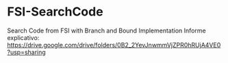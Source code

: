 # FSI-SearchCode
Search Code from FSI with Branch and Bound Implementation
Informe explicativo: https://drive.google.com/drive/folders/0B2_2YevJnwmmVjZPR0hRUjA4VE0?usp=sharing
